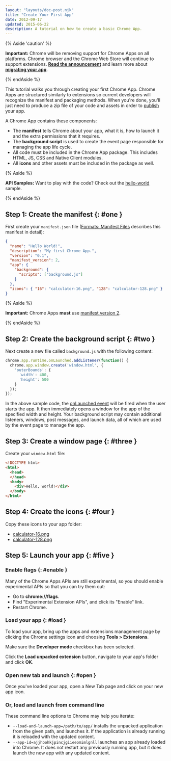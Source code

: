 ```yaml
---
layout: "layouts/doc-post.njk"
title: "Create Your First App"
date: 2012-09-17
updated: 2015-06-22
description: A tutorial on how to create a basic Chrome App.
---
```


{% Aside 'caution' %}

**Important:** Chrome will be removing support for Chrome Apps on all platforms. Chrome browser and
the Chrome Web Store will continue to support extensions. [**Read the announcement**][1] and learn
more about [**migrating your app**][2].

{% endAside %}

This tutorial walks you through creating your first Chrome App. Chrome Apps are structured similarly
to extensions so current developers will recognize the manifest and packaging methods. When you're
done, you'll just need to produce a zip file of your code and assets in order to [publish][3] your
app.

A Chrome App contains these components:

- The **manifest** tells Chrome about your app, what it is, how to launch it and the extra
  permissions that it requires.
- The **background script** is used to create the event page responsible for managing the app life
  cycle.
- All code must be included in the Chrome App package. This includes HTML, JS, CSS and Native Client
  modules.
- All **icons** and other assets must be included in the package as well.

{% Aside %}

**API Samples:** Want to play with the code? Check out the [hello-world][4] sample.

{% endAside %}

## Step 1: Create the manifest {: #one }

First create your `manifest.json` file ([Formats: Manifest Files][5] describes this manifest in
detail):

```json
{
  "name": "Hello World!",
  "description": "My first Chrome App.",
  "version": "0.1",
  "manifest_version": 2,
  "app": {
    "background": {
      "scripts": ["background.js"]
    }
  },
  "icons": { "16": "calculator-16.png", "128": "calculator-128.png" }
}
```

{% Aside %}

**Important:** Chrome Apps **must** use [manifest version 2][6].

{% endAside %}

## Step 2: Create the background script {: #two }

Next create a new file called `background.js` with the following content:

```js
chrome.app.runtime.onLaunched.addListener(function() {
  chrome.app.window.create('window.html', {
    'outerBounds': {
      'width': 400,
      'height': 500
    }
  });
});
```

In the above sample code, the [onLaunched event][7] will be fired when the user starts the app. It
then immediately opens a window for the app of the specified width and height. Your background
script may contain additional listeners, windows, post messages, and launch data, all of which are
used by the event page to manage the app.

## Step 3: Create a window page {: #three }

Create your `window.html` file:

```html
<!DOCTYPE html>
<html>
  <head>
  </head>
  <body>
    <div>Hello, world!</div>
  </body>
</html>
```

## Step 4: Create the icons {: #four }

Copy these icons to your app folder:

- [calculator-16.png][8]
- [calculator-128.png][9]

## Step 5: Launch your app {: #five }

### Enable flags {: #enable }

Many of the Chrome Apps APIs are still experimental, so you should enable experimental APIs so that
you can try them out:

- Go to **chrome://flags**.
- Find "Experimental Extension APIs", and click its "Enable" link.
- Restart Chrome.

### Load your app {: #load }

To load your app, bring up the apps and extensions management page by clicking the Chrome settings icon
and choosing **Tools > Extensions**.

Make sure the **Developer mode** checkbox has been selected.

Click the **Load unpacked extension** button, navigate to your app's folder and click **OK**.

### Open new tab and launch {: #open }

Once you've loaded your app, open a New Tab page and click on your new app icon.

### Or, load and launch from command line

These command line options to Chrome may help you iterate:

- `--load-and-launch-app=/path/to/app/` installs the unpacked application from the given path, and
  launches it. If the application is already running it is reloaded with the updated content.
- `--app-id=ajjhbohkjpincjgiieeomimlgnll` launches an app already loaded into Chrome. It does not
  restart any previously running app, but it does launch the new app with any updated content.

[1]: https://blog.chromium.org/2020/08/changes-to-chrome-app-support-timeline.html
[2]: /apps/migration
[3]: publish_app
[4]: https://github.com/GoogleChrome/chrome-extensions-samples/tree/main/_archive/apps/samples/hello-world
[5]: manifest
[6]: manifestVersion
[7]: app_lifecycle#lifecycle
[8]: /static/images/calculator-16.png
[9]: /static/images/calculator-128.png
